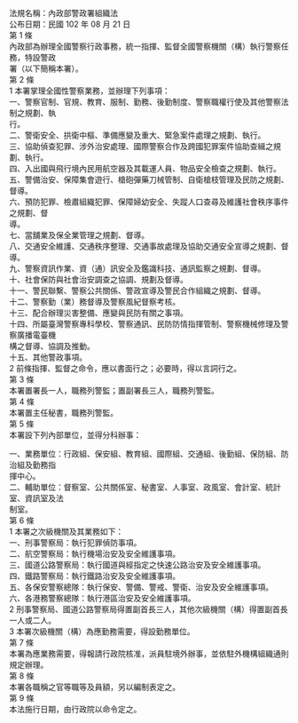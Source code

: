 法規名稱：內政部警政署組織法  
公布日期：民國 102 年 08 月 21 日  
第 1 條  
內政部為辦理全國警察行政事務，統一指揮、監督全國警察機關（構）執行警察任務，特設警政  
署（以下簡稱本署）。  
第 2 條  
1 本署掌理全國性警察業務，並辦理下列事項：  
一、警察官制、官規、教育、服制、勤務、後勤制度、警察職權行使及其他警察法制之規劃、執  
行。  
二、警衛安全、拱衛中樞、準備應變及重大、緊急案件處理之規劃、執行。  
三、協助偵查犯罪、涉外治安處理、國際警察合作及跨國犯罪案件協助查緝之規劃、執行。  
四、入出國與飛行境內民用航空器及其載運人員、物品安全檢查之規劃、執行。  
五、警備治安、保障集會遊行、槍砲彈藥刀械管制、自衛槍枝管理及民防之規劃、督導。  
六、預防犯罪、檢肅組織犯罪、保障婦幼安全、失蹤人口查尋及維護社會秩序事件之規劃、督  
導。  
七、當舖業及保全業管理之規劃、督導。  
八、交通安全維護、交通秩序整理、交通事故處理及協助交通安全宣導之規劃、督導。  
九、警察資訊作業、資（通）訊安全及鑑識科技、通訊監察之規劃、督導。  
十、社會保防與社會治安調查之協調、規劃及督導。  
十一、警民聯繫、警察公共關係、警政宣導及警民合作組織之規劃、督導。  
十二、警察勤（業）務督導及警察風紀督察考核。  
十三、配合辦理災害整備、應變與民防有關之事項。  
十四、所屬臺灣警察專科學校、警察通訊、民防防情指揮管制、警察機械修理及警察廣播電臺機  
構之督導、協調及推動。  
十五、其他警政事項。  
2 前條指揮、監督之命令，應以書面行之；必要時，得以言詞行之。  
第 3 條  
本署置署長一人，職務列警監；置副署長三人，職務列警監。  
第 4 條  
本署置主任秘書，職務列警監。  
第 5 條  
本署設下列內部單位，並得分科辦事：  


一、業務單位：行政組、保安組、教育組、國際組、交通組、後勤組、保防組、防治組及勤務指  
揮中心。  
二、輔助單位：督察室、公共關係室、秘書室、人事室、政風室、會計室、統計室、資訊室及法  
制室。  
第 6 條  
1 本署之次級機關及其業務如下：  
一、刑事警察局：執行犯罪偵防事項。  
二、航空警察局：執行機場治安及安全維護事項。  
三、國道公路警察局：執行國道與經指定之快速公路治安及安全維護事項。  
四、鐵路警察局：執行鐵路治安及安全維護事項。  
五、各保安警察總隊：執行保安、警備、警戒、警衛、治安及安全維護事項。  
六、各港務警察總隊：執行港區治安及安全維護事項。  
2 刑事警察局、國道公路警察局得置副首長三人，其他次級機關（構）得置副首長一人或二人。  
3 本署次級機關（構）為應勤務需要，得設勤務單位。  
第 7 條  
本署為應業務需要，得報請行政院核准，派員駐境外辦事，並依駐外機構組織通則規定辦理。  
第 8 條  
本署各職稱之官等職等及員額，另以編制表定之。  
第 9 條  
本法施行日期，由行政院以命令定之。  


